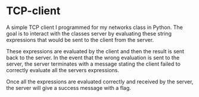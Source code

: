 # TCP-client

A simple TCP client I programmed for my networks class in Python. The goal is to interact with the classes server by evaluating these string expressions that would be sent to the client from the server.

These expressions are evaluated by the client and then the result is sent back to the server. In the event that the wrong evaluation is sent to the server, the server terminates with a message stating the client failed to correctly evaluate all the servers expressions.

Once all the expressions are evaluated correctly and received by the server, the server will give a success message with a flag.